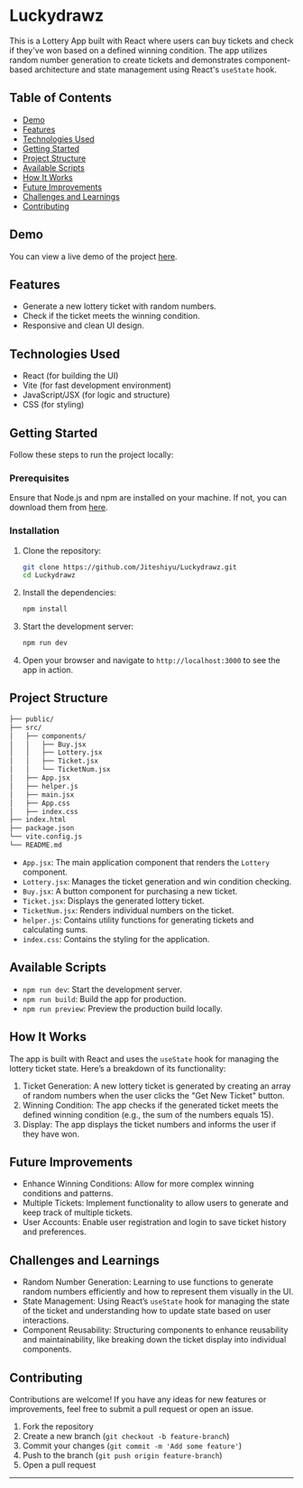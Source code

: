 # Luckydrawz

This is a Lottery App built with React where users can buy tickets and check if they've won based on a defined winning condition. The app utilizes random number generation to create tickets and demonstrates component-based architecture and state management using React's `useState` hook.

## Table of Contents

- [Demo](#demo)
- [Features](#features)
- [Technologies Used](#technologies-used)
- [Getting Started](#getting-started)
- [Project Structure](#project-structure)
- [Available Scripts](#available-scripts)
- [How It Works](#how-it-works)
- [Future Improvements](#future-improvements)
- [Challenges and Learnings](#challenges-and-learnings)
- [Contributing](#contributing)

## Demo

You can view a live demo of the project [here](#).

## Features

- Generate a new lottery ticket with random numbers.
- Check if the ticket meets the winning condition.
- Responsive and clean UI design.

## Technologies Used

- React (for building the UI)
- Vite (for fast development environment)
- JavaScript/JSX (for logic and structure)
- CSS (for styling)

## Getting Started

Follow these steps to run the project locally:

### Prerequisites

Ensure that Node.js and npm are installed on your machine. If not, you can download them from [here](https://nodejs.org/).

### Installation

1. Clone the repository:

   ```bash
   git clone https://github.com/Jiteshiyu/Luckydrawz.git
   cd Luckydrawz
   ```

2. Install the dependencies:

   ```bash
   npm install
   ```

3. Start the development server:

   ```bash
   npm run dev
   ```

4. Open your browser and navigate to `http://localhost:3000` to see the app in action.

## Project Structure

```bash
├── public/
├── src/
│   ├── components/
│   │   ├── Buy.jsx
│   │   ├── Lottery.jsx
│   │   ├── Ticket.jsx
│   │   └── TicketNum.jsx
│   ├── App.jsx
│   ├── helper.js
│   ├── main.jsx
│   ├── App.css
│   ├── index.css
├── index.html
├── package.json
└── vite.config.js
└── README.md
```

- `App.jsx`: The main application component that renders the `Lottery` component.
- `Lottery.jsx`: Manages the ticket generation and win condition checking.
- `Buy.jsx`: A button component for purchasing a new ticket.
- `Ticket.jsx`: Displays the generated lottery ticket.
- `TicketNum.jsx`: Renders individual numbers on the ticket.
- `helper.js`: Contains utility functions for generating tickets and calculating sums.
- `index.css`: Contains the styling for the application.

## Available Scripts

- `npm run dev`: Start the development server.
- `npm run build`: Build the app for production.
- `npm run preview`: Preview the production build locally.

## How It Works

The app is built with React and uses the `useState` hook for managing the lottery ticket state. Here’s a breakdown of its functionality:

1. Ticket Generation: A new lottery ticket is generated by creating an array of random numbers when the user clicks the "Get New Ticket" button.
2. Winning Condition: The app checks if the generated ticket meets the defined winning condition (e.g., the sum of the numbers equals 15).
3. Display: The app displays the ticket numbers and informs the user if they have won.

## Future Improvements

- Enhance Winning Conditions: Allow for more complex winning conditions and patterns.
- Multiple Tickets: Implement functionality to allow users to generate and keep track of multiple tickets.
- User Accounts: Enable user registration and login to save ticket history and preferences.

## Challenges and Learnings

- Random Number Generation: Learning to use functions to generate random numbers efficiently and how to represent them visually in the UI.
- State Management: Using React’s `useState` hook for managing the state of the ticket and understanding how to update state based on user interactions.
- Component Reusability: Structuring components to enhance reusability and maintainability, like breaking down the ticket display into individual components.

## Contributing

Contributions are welcome! If you have any ideas for new features or improvements, feel free to submit a pull request or open an issue.

1. Fork the repository
2. Create a new branch (`git checkout -b feature-branch`)
3. Commit your changes (`git commit -m 'Add some feature'`)
4. Push to the branch (`git push origin feature-branch`)
5. Open a pull request

---

